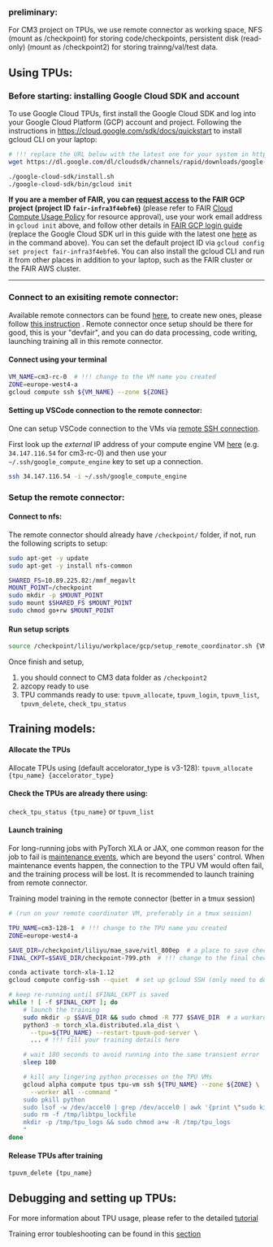 ### preliminary:
For CM3 project on TPUs, we use remote connector as working space, NFS (mount as /checkpoint) for storing code/checkpoints, persistent disk (read-only) (mount as /checkpoint2) for storing trainng/val/test data. 


## Using TPUs:

### Before starting: installing Google Cloud SDK and account

To use Google Cloud TPUs, first install the Google Cloud SDK and log into your Google Cloud Platform (GCP) account and project. Following the instructions in https://cloud.google.com/sdk/docs/quickstart to install gcloud CLI on your laptop:

```bash
# !!! replace the URL below with the latest one for your system in https://cloud.google.com/sdk/docs/install-sdk
wget https://dl.google.com/dl/cloudsdk/channels/rapid/downloads/google-cloud-sdk-377.0.0-darwin-x86_64.tar.gz | tar -xz

./google-cloud-sdk/install.sh
./google-cloud-sdk/bin/gcloud init
```

**If you are a member of FAIR, you can [request access](https://fburl.com/wiki/1vtzt0o3) to the FAIR GCP project (project ID `fair-infra3f4ebfe6`)** (please refer to FAIR [Cloud Compute Usage Policy](https://fb.workplace.com/groups/FAIRinternal/permalink/9502789883102875/) for resource approval), use your work email address in `gcloud init` above, and follow other details in [FAIR GCP login guide](https://fburl.com/wiki/7kswgk2a) (replace the Google Cloud SDK url in this guide with the latest one [here](https://cloud.google.com/sdk/docs/quickstart#installing_the_latest_version) as in the command above). You can set the default project ID via `gcloud config set project fair-infra3f4ebfe6`. You can also install the gcloud CLI and run it from other places in addition to your laptop, such as the FAIR cluster or the FAIR AWS cluster.

---
### Connect to an exisiting remote connector: 
Available remote connectors can be found [here](https://console.cloud.google.com/compute/instances), to create new ones, please follow [this instruction](https://github.com/fairinternal/fair_gcp_tpu_docs/blob/main/README.md#using-a-remote-coordinator-vm-to-guard-against-maintenance-events) . 
Remote connector once setup should be there for good, this is your "devfair", and you can do data processing, code writing, launching training all in this remote connector. 


#### Connect using your terminal
```bash
VM_NAME=cm3-rc-0  # !!! change to the VM name you created
ZONE=europe-west4-a
gcloud compute ssh ${VM_NAME} --zone ${ZONE}
```
#### Setting up VSCode connection to the remote connector: 

One can setup VSCode connection to the VMs via [remote SSH connection](https://code.visualstudio.com/docs/remote/ssh).

First look up the *external* IP address of your compute engine VM [here](https://console.cloud.google.com/compute/instances) (e.g. `34.147.116.54` for cm3-rc-0) and then use your `~/.ssh/google_compute_engine` key to set up a connection.
```bash
ssh 34.147.116.54 -i ~/.ssh/google_compute_engine
```

### Setup the remote connector: 
#### Connect to nfs: 
The remote connector should already have `/checkpoint/` folder, if not, run the following scripts to setup: 
```bash
sudo apt-get -y update
sudo apt-get -y install nfs-common
```

```bash
SHARED_FS=10.89.225.82:/mmf_megavlt
MOUNT_POINT=/checkpoint
sudo mkdir -p $MOUNT_POINT
sudo mount $SHARED_FS $MOUNT_POINT
sudo chmod go+rw $MOUNT_POINT
```

#### Run setup scripts
```bash
source /checkpoint/liliyu/workplace/gcp/setup_remote_coordinator.sh {VM_NAME}
```
Once finish and setup, 
1. you should connect to CM3 data folder as `/checkpoint2`
2. azcopy ready to use
3. TPU commands ready to use: `tpuvm_allocate`, `tpuvm_login`, `tpuvm_list`, `tpuvm_delete`, `check_tpu_status`



## Training models:
#### Allocate the TPUs 
Allocate TPUs using (default accelorator_type is v3-128):
`tpuvm_allocate {tpu_name} {accelorator_type}`

#### Check the TPUs are already there using: 
`check_tpu_status {tpu_name}` or `tpuvm_list`

#### Launch training
For long-running jobs with PyTorch XLA or JAX, one common reason for the job to fail is [maintenance events](https://cloud.google.com/tpu/docs/maintenance-events), which are beyond the users' control. When maintenance events happen, the connection to the TPU VM would often fail, and the training process will be lost. It is recommended to launch training from remote connector.

Training model training in the remote connector (better in a tmux session)
```bash
# (run on your remote coordinator VM, preferably in a tmux session)

TPU_NAME=cm3-128-1  # !!! change to the TPU name you created
ZONE=europe-west4-a

SAVE_DIR=/checkpoint/liliyu/mae_save/vitl_800ep  # a place to save checkpoints (should be under NFS)
FINAL_CKPT=$SAVE_DIR/checkpoint-799.pth  # !!! change to the final checkpoint produced by your training

conda activate torch-xla-1.12
gcloud compute config-ssh --quiet  # set up gcloud SSH (only need to do this once)

# keep re-running until $FINAL_CKPT is saved
while ! [ -f $FINAL_CKPT ]; do
    # launch the training
    sudo mkdir -p $SAVE_DIR && sudo chmod -R 777 $SAVE_DIR  # a workaround for NFS UIDs (see "Troubleshooting")
    python3 -m torch_xla.distributed.xla_dist \
      --tpu=${TPU_NAME} --restart-tpuvm-pod-server \
      ... # !!! fill your training details here

    # wait 180 seconds to avoid running into the same transient error
    sleep 180

    # kill any lingering python processes on the TPU VMs
    gcloud alpha compute tpus tpu-vm ssh ${TPU_NAME} --zone ${ZONE} \
      --worker all --command "
    sudo pkill python
    sudo lsof -w /dev/accel0 | grep /dev/accel0 | awk '{print \"sudo kill -9 \" \$2}' | sort | uniq | sh
    sudo rm -f /tmp/libtpu_lockfile
    mkdir -p /tmp/tpu_logs && sudo chmod a+w -R /tmp/tpu_logs
    "
done
```
#### Release TPUs after training
```bash
tpuvm_delete {tpu_name}
```

## Debugging and setting up TPUs:
For more information about TPU usage, please refer to the detailed [tutorial](https://github.com/fairinternal/fair_gcp_tpu_docs/blob/main/README.md)

Training error toubleshooting can be found in this [section](https://github.com/fairinternal/fair_gcp_tpu_docs/blob/main/README.md#troubleshooting)
